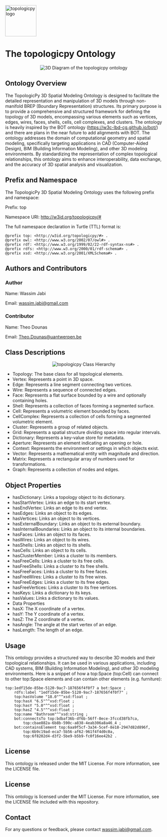 <img src="https://topologic.app/wp-content/uploads/2023/02/topologicpy-logo-no-loop.gif" alt="topologicpy logo" width="100" loop="4">

# The topologicpy Ontology 
<p align="center">
    <img src=https://topologic.app/wp-content/uploads/2024/05/top_diagram_3D.png alt="3D Diagram of the topologicpy ontology" />
</p>

## Ontology Overview
The TopologicPy 3D Spatial Modeling Ontology is designed to facilitate the detailed representation and manipulation of 3D models through non-manifold BREP (Boundary Representation) structures. Its primary purpose is to provide a comprehensive and structured framework for defining the topology of 3D models, encompassing various elements such as vertices, edges, wires, faces, shells, cells, cell complexes, and clusters. The ontology is heavily inspired by the BOT ontology (https://w3c-lbd-cg.github.io/bot/) and there are plans in the near future to add alignments with BOT. The ontology addresses the domain of computational geometry and spatial modeling, specifically targeting applications in CAD (Computer-Aided Design), BIM (Building Information Modeling), and other 3D modeling environments. By standardizing the representation of complex topological relationships, this ontology aims to enhance interoperability, data exchange, and the accuracy of 3D spatial analysis and visualization.

## Prefix and Namespace
The TopologicPy 3D Spatial Modeling Ontology uses the following prefix and namespace:

Prefix: top

Namespace URI: http://w3id.org/topologicpy/#

The full namespace declaration in Turtle (TTL) format is:
```
@prefix top: <http://w3id.org/topologicpy/#> .
@prefix owl: <http://www.w3.org/2002/07/owl#> .
@prefix rdf: <http://www.w3.org/1999/02/22-rdf-syntax-ns#> .
@prefix rdfs: <http://www.w3.org/2000/01/rdf-schema#> .
@prefix xsd: <http://www.w3.org/2001/XMLSchema#> .
```

## Authors and Contributors
### Author
Name: Wassim Jabi

Email: wassim.jabi@gmail.com

### Contributor
Name: Theo Dounas

Email: Theo.Dounas@uantwerpen.be

## Class Descriptions

<p align="center">
<img src="https://topologic.app/wp-content/uploads/2018/12/ClassHierarchy.jpg" alt="topologicpy Class Hierarchy" />
</p>

* Topology: The base class for all topological elements.
* Vertex: Represents a point in 3D space.
* Edge: Represents a line segment connecting two vertices.
* Wire: Represents a sequence of connected edges.
* Face: Represents a flat surface bounded by a wire and optionally containing holes.
* Shell: Represents a collection of faces forming a segmented surface.
* Cell: Represents a volumetric element bounded by faces.
* CellComplex: Represents a collection of cells forming a segmented volumetric element.
* Cluster: Represents a group of related objects.
* Grid: Represents a spatial structure dividing space into regular intervals.
* Dictionary: Represents a key-value store for metadata.
* Aperture: Represents an element indicating an opening or hole.
* Context: Represents the environment or settings in which objects exist.
* Vector: Represents a mathematical entity with magnitude and direction.
* Matrix: Represents a rectangular array of numbers used for transformations.
* Graph: Represents a collection of nodes and edges.

## Object Properties
* hasDictionary: Links a topology object to its dictionary.
* hasStartVertex: Links an edge to its start vertex.
* hasEndVertex: Links an edge to its end vertex.
* hasEdges: Links an object to its edges.
* hasVertices: Links an object to its vertices.
* hasExternalBoundary: Links an object to its external boundary.
* hasInternalBoundaries: Links an object to its internal boundaries.
* hasFaces: Links an object to its faces.
* hasWires: Links an object to its wires.
* hasShells: Links an object to its shells.
* hasCells: Links an object to its cells.
* hasClusterMember: Links a cluster to its members.
* hasFreeCells: Links a cluster to its free cells.
* hasFreeShells: Links a cluster to its free shells.
* hasFreeFaces: Links a cluster to its free faces.
* hasFreeWires: Links a cluster to its free wires.
* hasFreeEdges: Links a cluster to its free edges.
* hasFreeVertices: Links a cluster to its free vertices.
* hasKeys: Links a dictionary to its keys.
* hasValues: Links a dictionary to its values.
* Data Properties
* hasX: The X coordinate of a vertex.
* hasY: The Y coordinate of a vertex.
* hasZ: The Z coordinate of a vertex.
* hasAngle: The angle at the start vertex of an edge.
* hasLength: The length of an edge.

## Usage
This ontology provides a structured way to describe 3D models and their topological relationships. It can be used in various applications, including CAD systems, BIM (Building Information Modeling), and other 3D modeling environments.
Here is a snippet of how a top:Space (top:Cell) can connect to other top:Space elements and can contain other elements (e.g. furniture):
```
top:1edf15de-85be-5120-9ac7-187656f4f0f7 a bot:Space ;
    rdfs:label "1edf15de-85be-5120-9ac7-187656f4f0f7" ;
    top:hasVolume "18.0"^^xsd:float ;
    top:hasX "6.5"^^xsd:float ;
    top:hasY "5.0"^^xsd:float ;
    top:hasZ "4.5"^^xsd:float ;
    top:name "Bathroom"^^xsd:string ;
    bot:connectsTo top:bdbaf36b-df6b-56ff-8ece-3fccd38fb7ca,
        top:cbae882a-6b8b-590c-a838-4eab306a8a46_4 ;
    bot:containsElement top:6aa9f5cf-3a34-5cef-8e18-2947d82d896f,
        top:6b9c19ad-eca7-5b56-af62-961f4f4d0c0a,
        top:6f8202d4-d3f2-5be9-b5b9-fc0f16ee42b2 .
```
## License
This ontology is released under the MIT License. For more information, see the LICENSE file.

## License
This ontology is licensed under the MIT License.
For more information, see the LICENSE file included with this repository.
## Contact
For any questions or feedback, please contact wassim.jabi@gmail.com.

